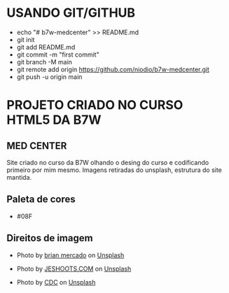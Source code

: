 # USANDO GIT/GITHUB

- echo "# b7w-medcenter" >> README.md
- git init
- git add README.md
- git commit -m "first commit"
- git branch -M main
- git remote add origin <https://github.com/niodio/b7w-medcenter.git>
- git push -u origin main

# PROJETO CRIADO NO CURSO HTML5 DA B7W

## MED CENTER
Site criado no curso da B7W olhando o desing do curso e codificando primeiro por mim mesmo.
Imagens retiradas do unsplash, estrutura do site mantida.

## Paleta de cores

- #08F

## Direitos de imagem

- Photo by <a href="https://unsplash.com/@rrianramirez?utm_source=unsplash&utm_medium=referral&utm_content=creditCopyText">brian mercado</a> on <a href="https://unsplash.com/s/photos/doctor?utm_source=unsplash&utm_medium=referral&utm_content=creditCopyText">Unsplash</a>

- Photo by <a href="https://unsplash.com/@jeshoots?utm_source=unsplash&utm_medium=referral&utm_content=creditCopyText">JESHOOTS.COM</a> on <a href="https://unsplash.com/s/photos/doctor?utm_source=unsplash&utm_medium=referral&utm_content=creditCopyText">Unsplash</a>
  
- Photo by <a href="https://unsplash.com/@cdc?utm_source=unsplash&utm_medium=referral&utm_content=creditCopyText">CDC</a> on <a href="https://unsplash.com/s/photos/doctor?utm_source=unsplash&utm_medium=referral&utm_content=creditCopyText">Unsplash</a>
  
